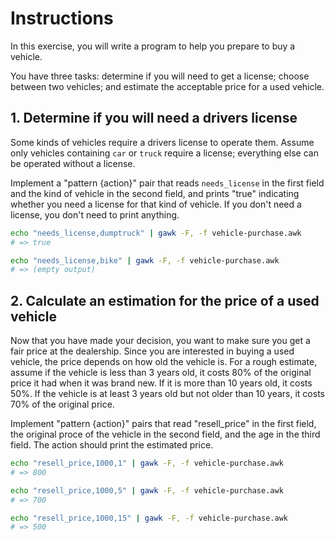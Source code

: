 # Instructions

In this exercise, you will write a program to help you prepare to buy a vehicle.

You have three tasks: determine if you will need to get a license; choose between two vehicles; and estimate the acceptable price for a used vehicle.

## 1. Determine if you will need a drivers license

Some kinds of vehicles require a drivers license to operate them.
Assume only vehicles containing `car` or `truck` require a license; everything else can be operated without a license.

Implement a "pattern {action}" pair that reads `needs_license` in the first field and the kind of vehicle in the second field, and prints "true" indicating whether you need a license for that kind of vehicle.
If you don't need a license, you don't need to print anything.

```sh
echo "needs_license,dumptruck" | gawk -F, -f vehicle-purchase.awk
# => true

echo "needs_license,bike" | gawk -F, -f vehicle-purchase.awk
# => (empty output)
```

## 2. Calculate an estimation for the price of a used vehicle

Now that you have made your decision, you want to make sure you get a fair price at the dealership.
Since you are interested in buying a used vehicle, the price depends on how old the vehicle is.
For a rough estimate, assume if the vehicle is less than 3 years old, it costs 80% of the original price it had when it was brand new.
If it is more than 10 years old, it costs 50%.
If the vehicle is at least 3 years old but not older than 10 years, it costs 70% of the original price.

Implement "pattern {action}" pairs that read "resell_price" in the first field, the original proce of the vehicle in the second field, and the age in the third field.
The action should print the estimated price.

```sh
echo "resell_price,1000,1" | gawk -F, -f vehicle-purchase.awk
# => 800

echo "resell_price,1000,5" | gawk -F, -f vehicle-purchase.awk
# => 700

echo "resell_price,1000,15" | gawk -F, -f vehicle-purchase.awk
# => 500
```
